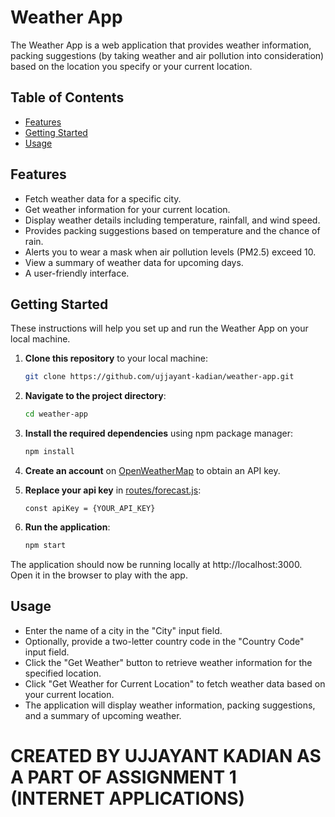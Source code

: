 # Weather App

The Weather App is a web application that provides weather information, packing suggestions (by taking weather and air pollution into consideration) based on the location you specify or your current location.

## Table of Contents

- [Features](#features)
- [Getting Started](#getting-started)
- [Usage](#usage)

## Features

- Fetch weather data for a specific city.
- Get weather information for your current location.
- Display weather details including temperature, rainfall, and wind speed.
- Provides packing suggestions based on temperature and the chance of rain.
- Alerts you to wear a mask when air pollution levels (PM2.5) exceed 10.
- View a summary of weather data for upcoming days.
- A user-friendly interface.

## Getting Started

These instructions will help you set up and run the Weather App on your local machine.

1. **Clone this repository** to your local machine:

   ```bash
   git clone https://github.com/ujjayant-kadian/weather-app.git

   ```

2. **Navigate to the project directory**:

   ```bash
   cd weather-app

   ```

3. **Install the required dependencies** using npm package manager:

   ```bash
   npm install

   ```

4. **Create an account** on [OpenWeatherMap](https://openweathermap.org/) to obtain an API key.

5. **Replace your api key** in [routes/forecast.js](https://github.com/ujjayant-kadian/weather-app/blob/main/routes/forecastRoutes.js):

   `const apiKey = {YOUR_API_KEY} `

6. **Run the application**:

   ```bash
   npm start
   ```

The application should now be running locally at http://localhost:3000. Open it in the browser to play with the app.

## Usage

- Enter the name of a city in the "City" input field.
- Optionally, provide a two-letter country code in the "Country Code" input field.
- Click the "Get Weather" button to retrieve weather information for the specified location.
- Click "Get Weather for Current Location" to fetch weather data based on your current location.
- The application will display weather information, packing suggestions, and a summary of upcoming weather.


# CREATED BY UJJAYANT KADIAN AS A PART OF ASSIGNMENT 1 (INTERNET APPLICATIONS)